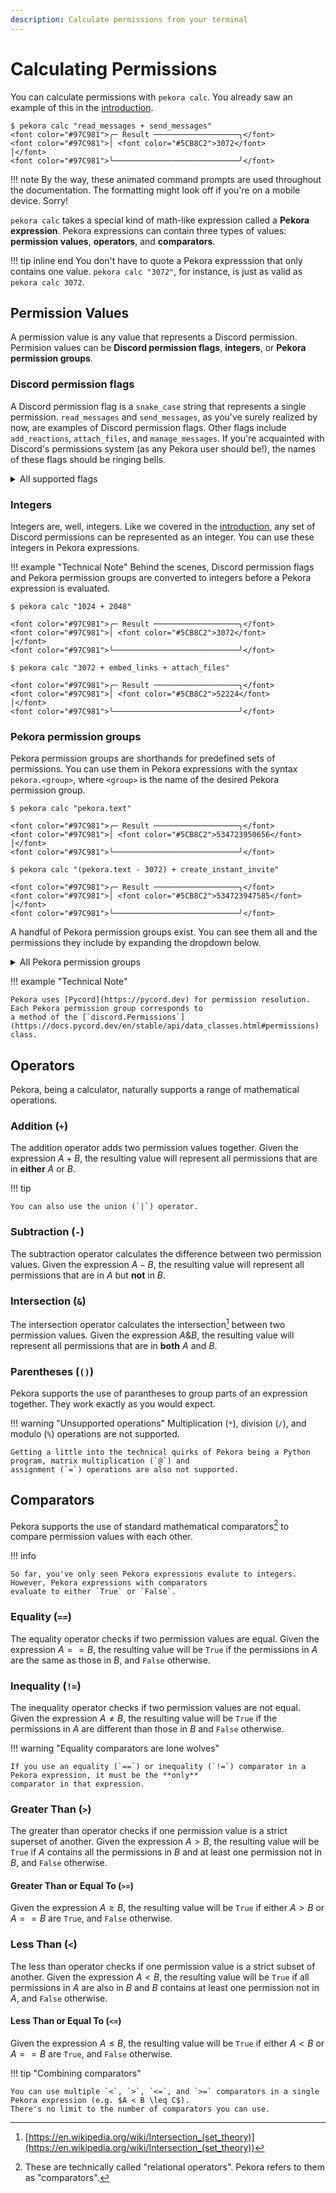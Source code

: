 ```yaml
---
description: Calculate permissions from your terminal
---
```


# Calculating Permissions

You can calculate permissions with `pekora calc`. You already saw an example of this in the [introduction](/).

<div class="termy">

```console
$ pekora calc "read_messages + send_messages"
<font color="#97C981">╭─ Result ───────────────────╮</font>
<font color="#97C981">│ <font color="#5CB8C2">3072</font>                       │</font>
<font color="#97C981">╰────────────────────────────╯</font>
```

</div>

!!! note
    By the way, these animated command prompts are used throughout the documentation. The formatting might look off
    if you're on a mobile device. Sorry!

`pekora calc` takes a special kind of math-like expression called a **Pekora expression**. Pekora expressions can
contain three types of values: **permission values**, **operators**, and **comparators**.

!!! tip inline end
    You don't have to quote a Pekora expresssion that only contains one value. `pekora calc "3072"`, for instance, 
    is just as valid as `pekora calc 3072`.

## Permission Values

A permission value is any value that represents a Discord permission. Permision values can be **Discord permission
flags**, **integers**, or **Pekora permission groups**.

### Discord permission flags

A Discord permission flag is a `snake_case` string that represents a single permission. `read_messages` and
`send_messages`, as you've surely realized by now, are examples of Discord permission flags. Other flags include
`add_reactions`, `attach_files`, and `manage_messages`. If you're acquainted with Discord's permissions system (as
any Pekora user should be!), the names of these flags should be ringing bells.

<details>
<summary>All supported flags</summary>
<p>Pekora supports all flags listed below. Pekora tries to maintain parity with Discord in this regard; if you notice
something's missing, <a href="https://github.com/celsiusnarhwal/pekora/issues/new">open an issue</a>.</p>
    <ul><li><code>create_instant_invite</code></li>
    <li><code>kick_members</code></li>
    <li><code>ban_members</code></li>
    <li><code>administrator</code></li>
    <li><code>manage_channels</code></li>
    <li><code>manage_guild</code></li>
    <li><code>add_reactions</code></li>
    <li><code>view_audit_log</code></li>
    <li><code>priority_speaker</code></li>
    <li><code>stream</code></li>
    <li><code>view_channel</code></li>
    <li><code>read_messages</code></li>
    <li><code>send_messages</code></li>
    <li><code>send_tts_messages</code></li>
    <li><code>manage_messages</code></li>
    <li><code>embed_links</code></li>
    <li><code>attach_files</code></li>
    <li><code>read_message_history</code></li>
    <li><code>mention_everyone</code></li>
    <li><code>external_emojis</code></li>
    <li><code>use_external_emojis</code></li>
    <li><code>view_guild_insights</code></li>
    <li><code>connect</code></li>
    <li><code>speak</code></li>
    <li><code>mute_members</code></li>
    <li><code>deafen_members</code></li>
    <li><code>move_members</code></li>
    <li><code>use_voice_activation</code></li>
    <li><code>change_nickname</code></li>
    <li><code>manage_nicknames</code></li>
    <li><code>manage_roles</code></li>
    <li><code>manage_permissions</code></li>
    <li><code>manage_webhooks</code></li>
    <li><code>manage_emojis</code></li>
    <li><code>manage_emojis_and_stickers</code></li>
    <li><code>use_slash_commands</code></li>
    <li><code>use_application_commands</code></li>
    <li><code>request_to_speak</code></li>
    <li><code>manage_events</code></li>
    <li><code>manage_threads</code></li>
    <li><code>create_public_threads</code></li>
    <li><code>create_private_threads</code></li>
    <li><code>external_stickers</code></li>
    <li><code>use_external_stickers</code></li>
    <li><code>send_messages_in_threads</code></li>
    <li><code>start_embedded_activities</code></li>
    <li><code>moderate_members</code></li></ul>
</details>

### Integers

Integers are, well, integers. Like we covered in the [introduction](/), any set of Discord permissions can be
represented as an integer. You can use these integers in Pekora expressions.

!!! example "Technical Note"
    Behind the scenes, Discord permission flags and Pekora permission groups are converted to integers before a
    Pekora expression is evaluated.

<div class="termy">

```console
$ pekora calc "1024 + 2048"

<font color="#97C981">╭─ Result ───────────────────╮</font>
<font color="#97C981">│ <font color="#5CB8C2">3072</font>                       │</font>
<font color="#97C981">╰────────────────────────────╯</font>

$ pekora calc "3072 + embed_links + attach_files"

<font color="#97C981">╭─ Result ───────────────────╮</font>
<font color="#97C981">│ <font color="#5CB8C2">52224</font>                      │</font>
<font color="#97C981">╰────────────────────────────╯</font>
```

</div>

### Pekora permission groups

Pekora permission groups are shorthands for predefined sets of permissions. You can use them in Pekora expressions
with the syntax `pekora.<group>`, where `<group>` is the name of the desired Pekora permission group.

<div class="termy">

```console
$ pekora calc "pekora.text"

<font color="#97C981">╭─ Result ───────────────────╮</font>
<font color="#97C981">│ <font color="#5CB8C2">534723950656</font>               │</font>
<font color="#97C981">╰────────────────────────────╯</font>

$ pekora calc "(pekora.text - 3072) + create_instant_invite"

<font color="#97C981">╭─ Result ───────────────────╮</font>
<font color="#97C981">│ <font color="#5CB8C2">534723947585</font>               │</font>
<font color="#97C981">╰────────────────────────────╯</font>
```

</div>

A handful of Pekora permission groups exist. You can see them all and the permissions they include by expanding the
dropdown below.

<details>
<summary>All Pekora permission groups</summary>

<details>
    <summary><code>pekora.advanced</code></summary>
        <ul>
            <li>
            <code>administrator</code>
            </li>
        </ul>
</details>

<details>
    <summary><code>pekora.all</code></summary>
    <ul>
        <li><code>create_instant_invite</code></li>
        <li><code>kick_members</code></li>
        <li><code>ban_members</code></li>
        <li><code>administrator</code></li>
        <li><code>manage_channels</code></li>
        <li><code>manage_guild</code></li>
        <li><code>add_reactions</code></li>
        <li><code>view_audit_log</code></li>
        <li><code>priority_speaker</code></li>
        <li><code>stream</code></li>
        <li><code>view_channel</code></li>
        <li><code>read_messages</code></li>
        <li><code>send_messages</code></li>
        <li><code>send_tts_messages</code></li>
        <li><code>manage_messages</code></li>
        <li><code>embed_links</code></li>
        <li><code>attach_files</code></li>
        <li><code>read_message_history</code></li>
        <li><code>mention_everyone</code></li>
        <li><code>external_emojis</code></li>
        <li><code>use_external_emojis</code></li>
        <li><code>view_guild_insights</code></li>
        <li><code>connect</code></li>
        <li><code>speak</code></li>
        <li><code>mute_members</code></li>
        <li><code>deafen_members</code></li>
        <li><code>move_members</code></li>
        <li><code>use_voice_activation</code></li>
        <li><code>change_nickname</code></li>
        <li><code>manage_nicknames</code></li>
        <li><code>manage_roles</code></li>
        <li><code>manage_permissions</code></li>
        <li><code>manage_webhooks</code></li>
        <li><code>manage_emojis</code></li>
        <li><code>manage_emojis_and_stickers</code></li>
        <li><code>use_slash_commands</code></li>
        <li><code>use_application_commands</code></li>
        <li><code>request_to_speak</code></li>
        <li><code>manage_events</code></li>
        <li><code>manage_threads</code></li>
        <li><code>create_public_threads</code></li>
        <li><code>create_private_threads</code></li>
        <li><code>external_stickers</code></li>
        <li><code>use_external_stickers</code></li>
        <li><code>send_messages_in_threads</code></li>
        <li><code>start_embedded_activities</code></li>
        <li><code>moderate_members</code></li>
    </ul>
</details>

<details>
    <summary><code>pekora.all_channel</code></summary>
        <ul>
            <li><code>create_instant_invite</code></li>
            <li><code>manage_channels</code></li>
            <li><code>add_reactions</code></li>
            <li><code>priority_speaker</code></li>
            <li><code>stream</code></li>
            <li><code>view_channel</code></li>
            <li><code>send_messages</code></li>
            <li><code>send_tts_messages</code></li>
            <li><code>manage_messages</code></li>
            <li><code>embed_links</code></li>
            <li><code>attach_files</code></li>
            <li><code>read_message_history</code></li>
            <li><code>mention_everyone</code></li>
            <li><code>external_emojis</code></li>
            <li><code>connect</code></li>
            <li><code>speak</code></li>
            <li><code>mute_members</code></li>
            <li><code>deafen_members</code></li>
            <li><code>move_members</code></li>
            <li><code>use_voice_activation</code></li>
            <li><code>manage_roles</code></li>
            <li><code>manage_webhooks</code></li>
            <li><code>use_slash_commands</code></li>
            <li><code>request_to_speak</code></li>
            <li><code>manage_threads</code></li>
            <li><code>create_public_threads</code></li>
            <li><code>create_private_threads</code></li>
            <li><code>external_stickers</code></li>
            <li><code>send_messages_in_threads</code></li>
        </ul>
</details>

<details>
    <summary><code>pekora.general</code></summary>
        <ul>
            <li><code>manage_channels</code></li>
            <li><code>manage_guild</code></li>
            <li><code>view_audit_log</code></li>
            <li><code>view_channel</code></li>
            <li><code>view_guild_insights</code></li>
            <li><code>manage_roles</code></li>
            <li><code>manage_webhooks</code></li>
            <li><code>manage_emojis</code></li>
        </ul>
</details>

<details>
    <summary><code>pekora.membership</code></summary>
    <ul>
        <li><code>create_instant_invite</code></li>
        <li><code>kick_members</code></li>
        <li><code>ban_members</code></li>
        <li><code>change_nickname</code></li>
        <li><code>manage_nicknames</code></li>
    </ul>
</details>

<details>
    <summary><code>pekora.none</code></summary>
    <p>No permissions.</p>
</details>

<details>
    <summary><code>pekora.stage</code></summary>
    <ul>
        <li><code>request_to_speak</code></li>
    </ul>
</details>

<details>
    <summary><code>pekora.stage_moderator</code></summary>
    <ul>
        <li><code>mute_members</code></li>
        <li><code>move_members</code></li>
        <li><code>request_to_speak</code></li>
    </ul>
</details>

<details>
    <summary><code>pekora.text</code></summary>
    <ul>
        <li><code>add_reactions</code></li>
        <li><code>send_messages</code></li>
        <li><code>send_tts_messages</code></li>
        <li><code>manage_messages</code></li>
        <li><code>embed_links</code></li>
        <li><code>attach_files</code></li>
        <li><code>read_message_history</code></li>
        <li><code>mention_everyone</code></li>
        <li><code>external_emojis</code></li>
        <li><code>use_slash_commands</code></li>
        <li><code>manage_threads</code></li>
        <li><code>create_public_threads</code></li>
        <li><code>create_private_threads</code></li>
        <li><code>external_stickers</code></li>
        <li><code>send_messages_in_threads</code></li>
    </ul>
</details>

<details>
    <summary><code>pekora.voice</code></summary>
    <ul>
        <li><code>priority_speaker</code></li>
        <li><code>stream</code></li>
        <li><code>connect</code></li>
        <li><code>speak</code></li>
        <li><code>mute_members</code></li>
        <li><code>deafen_members</code></li>
        <li><code>move_members</code></li>
        <li><code>use_voice_activation</code></li>
    </ul>
</details>

</details>

!!! example "Technical Note"

    Pekora uses [Pycord](https://pycord.dev) for permission resolution. Each Pekora permission group corresponds to
    a method of the [`discord.Permissions`](https://docs.pycord.dev/en/stable/api/data_classes.html#permissions) class.

## Operators

Pekora, being a calculator, naturally supports a range of mathematical operations.

### Addition (`+`)

The addition operator adds two permission values together. Given the expression $A + B$, the resulting value will
represent all permissions that are in **either** $A$ or $B$.

!!! tip

    You can also use the union (`|`) operator.

### Subtraction (`-`)

The subtraction operator calculates the difference between two permission values. Given the expression $A -B$, the
resulting value will represent all permissions that are in $A$ but **not** in $B$.

### Intersection (`&`)

The intersection operator calculates the intersection[^1] between two permission values. Given the expression $A \& B$,
the resulting value will represent all permissions that are in **both** $A$ and $B$.

### Parentheses (`()`)

Pekora supports the use of parantheses to group parts of an expression together. They work exactly as you would expect.

!!! warning "Unsupported operations"
    Multiplication (`*`), division (`/`), and modulo (`%`) operations are not supported.
    
    Getting a little into the technical quirks of Pekora being a Python program, matrix multiplication (`@`) and 
    assignment (`=`) operations are also not supported.

[^1]: [https://en.wikipedia.org/wiki/Intersection_(set_theory)](https://en.wikipedia.org/wiki/Intersection_(set_theory))

## Comparators

Pekora supports the use of standard mathematical comparators[^2] to compare permission values with each other.

[^2]: These are technically called "relational operators". Pekora refers to them as "comparators".

!!! info

    So far, you've only seen Pekora expressions evalute to integers. However, Pekora expressions with comparators
    evaluate to either `True` or `False`.

### Equality (`==`)

The equality operator checks if two permission values are equal. Given the expression $A == B$, the resulting value will
be `True` if the permissions in $A$ are the same as those in $B$, and `False` otherwise.

### Inequality (`!=`)

The inequality operator checks if two permission values are not equal. Given the expression $A \neq B$, the resulting
value will be `True` if the permissions in $A$ are different than those in $B$ and `False` otherwise.

!!! warning "Equality comparators are lone wolves"

    If you use an equality (`==`) or inequality (`!=`) comparator in a Pekora expression, it must be the **only** 
    comparator in that expression.

### Greater Than (`>`)

The greater than operator checks if one permission value is a strict superset of another. Given the expression $A > B$,
the resulting value will be `True` if $A$ contains all the permissions in $B$ and at least one permission not in $B$,
and `False` otherwise.

#### Greater Than or Equal To (`>=`)

Given the expression $A \geq B$, the resulting value will be `True` if either $A > B$ or $A == B$ are
`True`, and `False` otherwise.

### Less Than (`<`)

The less than operator checks if one permission value is a strict subset of another. Given the expression $A < B$,
the resulting value will be `True` if all permissions in $A$ are also in $B$ and $B$ contains at least one permission
not in $A$, and `False` otherwise.

#### Less Than or Equal To (`<=`)

Given the expression $A \leq B$, the resulting value will be `True` if either $A < B$ or $A == B$ are
`True`, and `False` otherwise.

!!! tip "Combining comparators"

    You can use multiple `<`, `>`, `<=`, and `>=` comparators in a single Pekora expression (e.g. $A < B \leq C$).
    There's no limit to the number of comparators you can use.